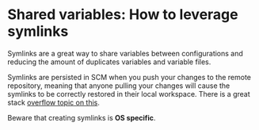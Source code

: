 # Shared variables: How to leverage symlinks

Symlinks are a great way to share variables between configurations and reducing the amount of duplicates variables and variable files.

Symlinks are persisted in SCM when you push your changes to the remote repository, meaning that anyone pulling your changes will cause the symlinks to be correctly restored in their local workspace. There is a great stack [overflow topic on this](https://stackoverflow.com/questions/954560/how-does-git-handle-symbolic-links).

Beware that creating symlinks is **OS specific**.